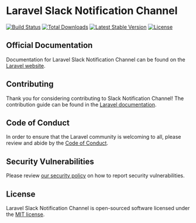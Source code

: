 # Laravel Slack Notification Channel

<a href="https://github.com/laravel/slack-notification-channel/actions"><img src="https://github.com/laravel/slack-notification-channel/workflows/tests/badge.svg" alt="Build Status"></a>
<a href="https://packagist.org/packages/laravel/slack-notification-channel"><img src="https://img.shields.io/packagist/dt/laravel/slack-notification-channel" alt="Total Downloads"></a>
<a href="https://packagist.org/packages/laravel/slack-notification-channel"><img src="https://img.shields.io/packagist/v/laravel/slack-notification-channel" alt="Latest Stable Version"></a>
<a href="https://packagist.org/packages/laravel/slack-notification-channel"><img src="https://img.shields.io/packagist/l/laravel/slack-notification-channel" alt="License"></a>

## Official Documentation

Documentation for Laravel Slack Notification Channel can be found on the [Laravel website](https://laravel.com/docs/notifications#slack-notifications).

## Contributing

Thank you for considering contributing to Slack Notification Channel! The contribution guide can be found in the [Laravel documentation](https://laravel.com/docs/contributions).

## Code of Conduct

In order to ensure that the Laravel community is welcoming to all, please review and abide by the [Code of Conduct](https://laravel.com/docs/contributions#code-of-conduct).

## Security Vulnerabilities

Please review [our security policy](https://github.com/laravel/slack-notification-channel/security/policy) on how to report security vulnerabilities.

## License

Laravel Slack Notification Channel is open-sourced software licensed under the [MIT license](LICENSE.md).
